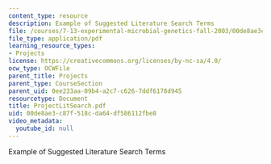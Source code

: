 ```yaml
---
content_type: resource
description: Example of Suggested Literature Search Terms
file: /courses/7-13-experimental-microbial-genetics-fall-2003/00de8ae3c87f518cda64df586112fbe8_ProjectLitSearch.pdf
file_type: application/pdf
learning_resource_types:
- Projects
license: https://creativecommons.org/licenses/by-nc-sa/4.0/
ocw_type: OCWFile
parent_title: Projects
parent_type: CourseSection
parent_uid: 0ee233aa-09b4-a2c7-c626-7ddf6178d945
resourcetype: Document
title: ProjectLitSearch.pdf
uid: 00de8ae3-c87f-518c-da64-df586112fbe8
video_metadata:
  youtube_id: null
---
```

Example of Suggested Literature Search Terms